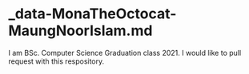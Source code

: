 # _data-MonaTheOctocat-MaungNoorIslam.md
I am BSc. Computer Science Graduation class 2021. I would like to pull request with this respository. 
